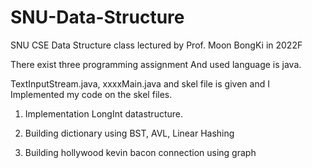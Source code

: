 # SNU-Data-Structure
SNU CSE Data Structure class lectured by Prof. Moon BongKi in 2022F

There exist three programming assignment And used language is java. <br/>

TextInputStream.java, xxxxMain.java and skel file is given and I Implemented my code on the skel files.

1. Implementation LongInt datastructure.  
   
2. Building dictionary using BST, AVL, Linear Hashing 

3. Building hollywood kevin bacon connection using graph
